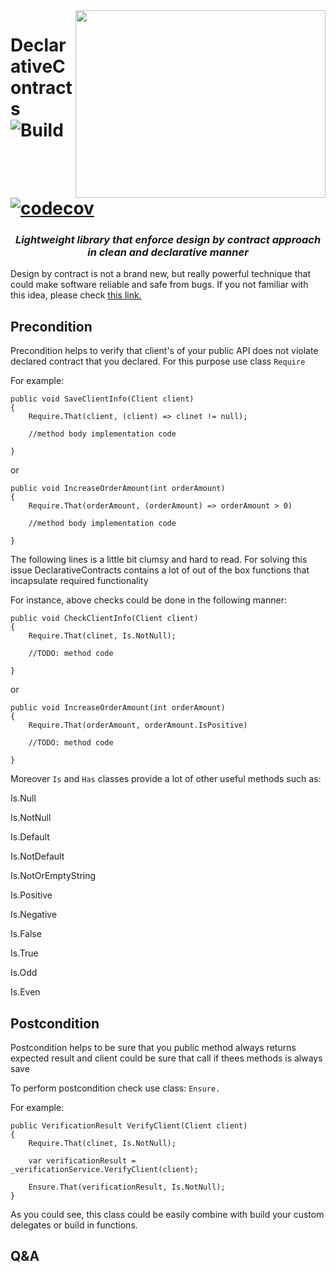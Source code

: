 <center>
    <img style="float: right;" src="https://www.clipartkey.com/mpngs/m/20-203198_handshake-clipart-hand-shake-clip-art-png.png" width=400px; height=300px>
</center>

# DeclarativeContracts    ![Build](https://github.com/ArturLavrov/DeclarativeContracts/workflows/Build/badge.svg?branch=master) [![codecov](https://codecov.io/gh/ArturLavrov/DeclarativeContracts/branch/master/graph/badge.svg?token=LD45D8GXZB)](https://codecov.io/gh/ArturLavrov/DeclarativeContracts)


### <center><i>Lightweight library that enforce design by contract approach in clean and declarative manner</i></center>


Design by contract is not a brand new, but really powerful technique that could make software reliable and safe from bugs. If you not familiar with this idea, please check [this link.](https://www.eiffel.org/doc/solutions/Design_by_Contract_and_Assertions)

## Precondition
Precondition helps to verify that client's of your public API does not violate declared  contract that you declared.
For this purpose use class `Require`

For example:

    public void SaveClientInfo(Client client)
    {
        Require.That(client, (client) => clinet != null);

        //method body implementation code

    }
or

    public void IncreaseOrderAmount(int orderAmount)
    {
        Require.That(orderAmount, (orderAmount) => orderAmount > 0)

        //method body implementation code

    }

The following lines is a little bit clumsy and hard to read. For solving this issue DeclarativeContracts contains a lot of out of the box functions that incapsulate required functionality

For instance, above checks could be done in the following manner:

    public void CheckClientInfo(Client client)
    {
        Require.That(clinet, Is.NotNull);

        //TODO: method code

    }
   or
   
    public void IncreaseOrderAmount(int orderAmount)
    {
        Require.That(orderAmount, orderAmount.IsPositive)

        //TODO: method code

    }
Moreover `Is` and `Has` classes provide a lot of other useful methods such as: 

Is.Null

Is.NotNull

Is.Default

Is.NotDefault

Is.NotOrEmptyString

Is.Positive

Is.Negative

Is.False

Is.True

Is.Odd

Is.Even

## Postcondition

Postcondition helps to be sure that you public method always returns expected result and client could be sure that call if thees methods is always save 

To perform postcondition check use class: `Ensure.`

 For example:

    public VerificationResult VerifyClient(Client client)
    {
        Require.That(clinet, Is.NotNull);

        var verificationResult = _verificationService.VerifyClient(client);

        Ensure.That(verificationResult, Is.NotNull);
    }


As you could see, this class could be easily combine with build your custom delegates or build in functions.


## Q&A
